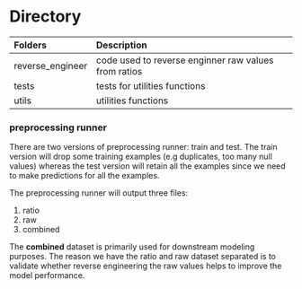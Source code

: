# Directory

| Folders   | Description |  
|:-------- |:----------- |
| reverse_engineer |  code used to reverse enginner raw values from ratios  |
| tests      |  tests for utilities functions |
| utils      |  utilities functions |


### preprocessing runner

There are two versions of preprocessing runner: train and test. The train 
version will drop some training examples (e.g duplicates, too many null values) 
whereas the test version will retain all the examples since we need to make 
predictions for all the examples.

The preprocessing runner will output three files:
1. ratio
2. raw
3. combined 

The **combined** dataset is primarily used for downstream modeling purposes. The
reason we have the ratio and raw dataset separated is to validate whether 
reverse engineering the raw values helps to improve the model performance. 